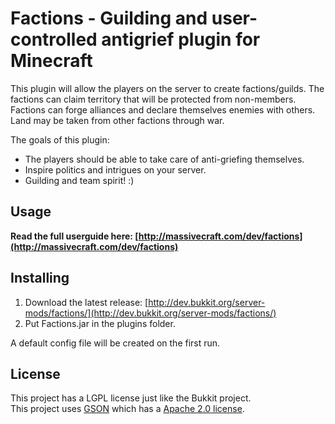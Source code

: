 Factions - Guilding and user-controlled antigrief plugin for Minecraft
====================
This plugin will allow the players on the server to create factions/guilds. The factions can claim territory that will be protected from non-members. Factions can forge alliances and declare themselves enemies with others. Land may be taken from other factions through war.

The goals of this plugin:

 * The players should be able to take care of anti-griefing themselves.
 * Inspire politics and intrigues on your server.
 * Guilding and team spirit! :)

Usage
---------
<b>Read the full userguide here: [http://massivecraft.com/dev/factions](http://massivecraft.com/dev/factions)</b>

Installing
----------
1. Download the latest release: [http://dev.bukkit.org/server-mods/factions/](http://dev.bukkit.org/server-mods/factions/)<br>
1. Put Factions.jar in the plugins folder.

A default config file will be created on the first run.

License
----------
This project has a LGPL license just like the Bukkit project.<br>
This project uses [GSON](http://code.google.com/p/google-gson/) which has a [Apache 2.0 license](http://www.apache.org/licenses/LICENSE-2.0 ).

